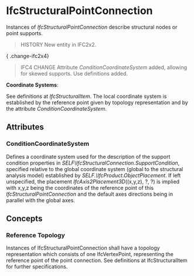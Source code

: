 # IfcStructuralPointConnection

Instances of _IfcStructuralPointConnection_ describe structural nodes or point supports.

> HISTORY  New entity in IFC2x2.

{ .change-ifc2x4}
> IFC4 CHANGE  Attribute _ConditionCoordinateSystem_ added, allowing for skewed supports. Use definitions added.

****Coordinate Systems****:

See definitions at _IfcStructuralItem_. The local coordinate system is established by the reference point given by topology representation and by the attribute _ConditionCoordinateSystem_.

## Attributes

### ConditionCoordinateSystem
Defines a coordinate system used for the description of the support condition properties in _SELF\IfcStructuralConnection.SupportCondition_, specified relative to the global coordinate system (global to the structural analysis model) established by _SELF.\IfcProduct.ObjectPlacement_.  If left unspecified, the placement _IfcAxis2Placement3D_((x,y,z), ?, ?) is implied with x,y,z being the coordinates of the reference point of this _IfcStructuralPointConnection_ and the default axes directions being in parallel with the global axes.

## Concepts

### Reference Topology

Instances of IfcStructuralPointConnection shall have a topology representation which consists of one IfcVertexPoint, representing the reference point of the point connection. See definitions at IfcStructuralItem for further specifications.

